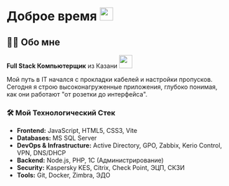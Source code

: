 
<h1>
  Доброе время
  <img src="https://media.giphy.com/media/hvRJCLFzcasrR4ia7z/giphy.gif" width="30px"/>
</h1>

## 👨‍💻 Обо мне
**Full Stack Компьютерщик** из Казани <img src="https://media.giphy.com/media/WUlplcMpOCEmTGBtBW/giphy.gif" width="30">

Мой путь в IT начался с прокладки кабелей и настройки пропусков. Сегодня я строю высоконагруженные приложения, глубоко понимая, как они работают "от розетки до интерфейса".

### 🛠️ Мой Технологический Стек

*   **Frontend:** JavaScript, HTML5, CSS3, Vite
*   **Databases:** MS SQL Server
*   **DevOps & Infrastructure:** Active Directory, GPO, Zabbix, Kerio Control, VPN, DNS/DHCP
*   **Backend:** Node.js, PHP, 1С (Администрирование)
*   **Security:** Kaspersky KES, Citrix, Check Point, ЭЦП, СКЗИ
*   **Tools:** Git, Docker, Zimbra, ЭДО
